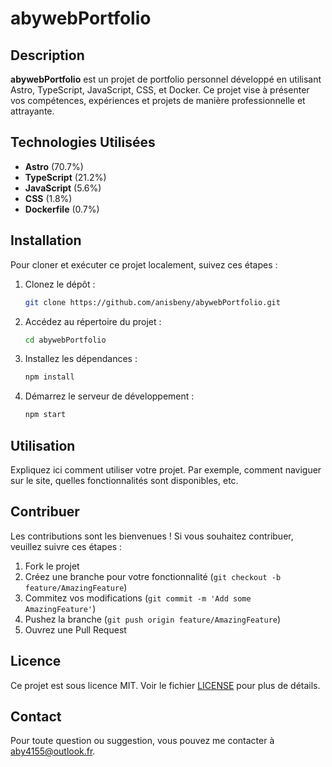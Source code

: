 # abywebPortfolio

## Description

**abywebPortfolio** est un projet de portfolio personnel développé en utilisant Astro, TypeScript, JavaScript, CSS, et Docker. Ce projet vise à présenter vos compétences, expériences et projets de manière professionnelle et attrayante.

## Technologies Utilisées

-   **Astro** (70.7%)
-   **TypeScript** (21.2%)
-   **JavaScript** (5.6%)
-   **CSS** (1.8%)
-   **Dockerfile** (0.7%)

## Installation

Pour cloner et exécuter ce projet localement, suivez ces étapes :

1. Clonez le dépôt :

    ```bash
    git clone https://github.com/anisbeny/abywebPortfolio.git
    ```

2. Accédez au répertoire du projet :

    ```bash
    cd abywebPortfolio
    ```

3. Installez les dépendances :

    ```bash
    npm install
    ```

4. Démarrez le serveur de développement :
    ```bash
    npm start
    ```

## Utilisation

Expliquez ici comment utiliser votre projet. Par exemple, comment naviguer sur le site, quelles fonctionnalités sont disponibles, etc.

## Contribuer

Les contributions sont les bienvenues ! Si vous souhaitez contribuer, veuillez suivre ces étapes :

1. Fork le projet
2. Créez une branche pour votre fonctionnalité (`git checkout -b feature/AmazingFeature`)
3. Commitez vos modifications (`git commit -m 'Add some AmazingFeature'`)
4. Pushez la branche (`git push origin feature/AmazingFeature`)
5. Ouvrez une Pull Request

## Licence

Ce projet est sous licence MIT. Voir le fichier [LICENSE](LICENSE) pour plus de détails.

## Contact

Pour toute question ou suggestion, vous pouvez me contacter à aby4155@outlook.fr.

